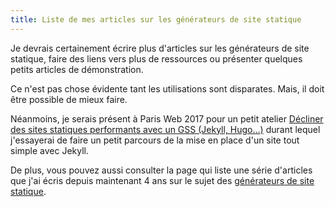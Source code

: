 ```yaml
---
title: Liste de mes articles sur les générateurs de site statique
---
```


Je devrais certainement écrire plus d'articles sur les générateurs de site statique, faire des liens vers plus de ressources ou présenter quelques petits articles de démonstration.

Ce n'est pas chose évidente tant les utilisations sont disparates. Mais, il doit être possible de mieux faire.

Néanmoins, je serais présent à Paris Web 2017 pour un petit atelier [Décliner des sites statiques performants avec un GSS (Jekyll, Hugo…)](https://www.paris-web.fr/2017/ateliers/decliner-des-sites-statiques-performants-avec-un-gss-jekyll-hugo.php) durant lequel j'essayerai de faire un petit parcours de la mise en place d'un site tout simple avec Jekyll.

De plus, vous pouvez aussi consulter la page qui liste une série d'articles que j'ai écris depuis maintenant 4 ans sur le sujet des [générateurs de site statique](/generateur-site-statique/).

